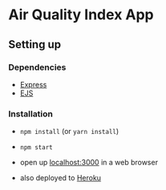 # Air Quality Index App

## Setting up

### Dependencies

* [Express](https://expressjs.com)
* [EJS](https://ejs.co)

### Installation

* `npm install` (or `yarn install`)
* `npm start`
* open up [localhost:3000](http://localhost:3000) in a web browser


* also deployed to [Heroku](https://stackathon-btam.herokuapp.com)